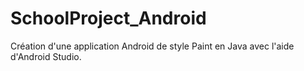 # SchoolProject_Android

Création d'une application Android de style Paint en Java avec l'aide d'Android Studio.